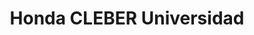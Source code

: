 ---
title: "Honda CLEBER Universidad"
url: /san-nicolas-de-los-garza/honda-cleber-universidad/
shop: coche
---